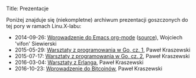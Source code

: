 Title: Prezentacje

Poniżej znajduje się (niekompletne) archiwum prezentacji goszczonych
do tej pory w ramach Linu.X-labu:

- 2014-09-26: [Wprowadzenie do Emacs org-mode][1] ([source][2]), Wojciech 'vifon' Siewierski
- 2015-05-29: [Warsztaty z programowania w Go, cz. 1][3], Paweł Kraszewski
- 2015-07-17: [Warsztaty z programowania w Go, cz. 2][4], Paweł Kraszewski
- 2016-03-04: [Warsztaty z Erlanga][5], Paweł Kraszewski
- 2016-10-23: [Wprowadzenie do Bitcoinów][6], Paweł Kraszewski

[1]: {filename}/static/slideshows/org-mode/org-mode.html
[2]: {filename}/static/slideshows/org-mode/org-mode.org
[3]: https://github.com/p-kraszewski/linux-w-bramie/tree/master/2015-05-29-Go
[4]: https://github.com/p-kraszewski/linux-w-bramie/tree/master/2015-07-17-Go
[5]: https://github.com/p-kraszewski/LwB-20160304-Erlang
[6]: {filename}/static/BitCoin%20prezentacja.pdf
